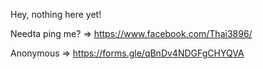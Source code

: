 Hey, nothing here yet!<br>

Needta ping me? => <a href="https://www.facebook.com/Thai3896/">https://www.facebook.com/Thai3896/</a>

Anonymous => <a href="https://forms.gle/qBnDv4NDGFgCHYQVA">https://forms.gle/qBnDv4NDGFgCHYQVA</a>
